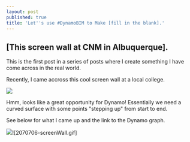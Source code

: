 ```yaml
---
layout: post
published: true
title: 'Let''s use #DynamoBIM to Make [fill in the blank].'
---
```

## [This screen wall at CNM in Albuquerque].

This is the first post in a series of posts where I create something I have come across in the real world.

Recently, I came accross this cool screen wall at a local college.

![]({{site.baseurl}}/img/IMG_1265.JPG)

Hmm, looks like a great opportunity for Dynamo! Essentially we need a curved surface with some points "stepping up" from start to end.

See below for what I came up and the link to the Dynamo graph.


![]({{site.baseurl}}/img/2070706-screenWall.gif)![2070706-screenWall.gif]
